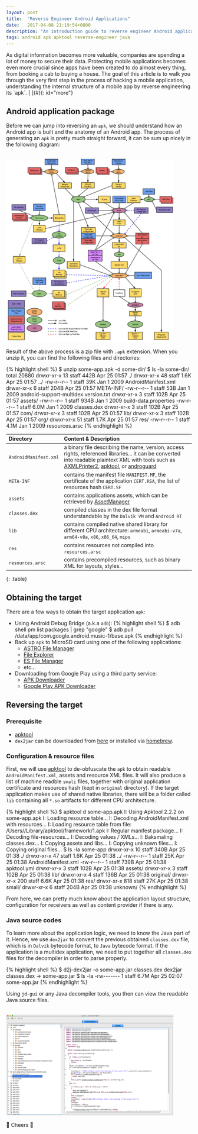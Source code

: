 ```yaml
---
layout: post
title:  "Reverse Engineer Android Applications"
date:   2017-04-08 21:19:54+0800
description: "An introduction guide to reverse engineer Android applications"
tags: android apk apktool reverse-engineer java
---
```


<div class="cap"></div>
As digital information becomes more valuable, companies are spending a lot of money to secure their data.
Protecting mobile applications becomes even more crucial since apps have been created to do almost every thing, from booking a cab to buying a house.
The goal of this article is to walk you through the very first step in the process of hacking a mobile application, understanding the internal structure of a mobile app by reverse engineering its `apk`.

<!--more-->[ ](#){: id="more"}


## Android application package
Before we can jump into reversing an `apk`, we should understand how an Android app is built and the anatomy of an Android app.
The process of generating an `apk` is pretty much straight forward, it can be sum up nicely in the following diagram:

<div class="row">
  <div class="col-xs-12 col-md-10 col-md-offset-1">
    <br/><img class="img-thumbnail img-responsive img-center" src="/assets/img/android-build-process.svg" style="max-width:90%"/><br/>
  </div>
</div>

Result of the above process is a zip file with `.apk` extension.
When you unzip it, you can find the following files and directories:

{% highlight shell %}
$ unzip some-app.apk -d some-dir/
$ ls -la some-dir/
    total 20880
    drwxr-xr-x  13 <username>  staff   442B Apr 25 01:57 ./
    drwxr-xr-x  48 <username>  staff   1.6K Apr 25 01:57 ../
    -rw-r--r--   1 <username>  staff    39K Jan  1  2009 AndroidManifest.xml
    drwxr-xr-x   6 <username>  staff   204B Apr 25 01:57 META-INF/
    -rw-r--r--   1 <username>  staff    53B Jan  1  2009 android-support-multidex.version.txt
    drwxr-xr-x   3 <username>  staff   102B Apr 25 01:57 assets/
    -rw-r--r--   1 <username>  staff   934B Jan  1  2009 build-data.properties
    -rw-r--r--   1 <username>  staff   6.0M Jan  1  2009 classes.dex
    drwxr-xr-x   3 <username>  staff   102B Apr 25 01:57 com/
    drwxr-xr-x   3 <username>  staff   102B Apr 25 01:57 lib/
    drwxr-xr-x   3 <username>  staff   102B Apr 25 01:57 org/
    drwxr-xr-x  51 <username>  staff   1.7K Apr 25 01:57 res/
    -rw-r--r--   1 <username>  staff   4.1M Jan  1  2009 resources.arsc
{% endhighlight %}

| Directory | Content & Description |
|:-----------|:-------------|
| `AndroidManifest.xml` | a binary file describing the name, version, access rights, referenced libraries... it can be converted into readable plaintext XML with tools such as [AXMLPrinter2][1], [apktool][2], or [androguard][3] |
| `META-INF` | contains the manifest file `MANIFEST.MF`, the certificate of the application `CERT.RSA`, the list of resources hash `CERT.SF` |
| `assets` | contains applications assets, which can be retrieved by [AssetManager](https://developer.android.com/reference/android/content/res/AssetManager.html) |
| `classes.dex` | compiled classes in the dex file format understandable by the `Dalvik VM` and `Android RT` |
| `lib` | contains compiled native shared library for different CPU architecture: `armeabi`, `armeabi-v7a`, `arm64-v8a`, `x86`, `x86_64`, `mips` |
| `res` | contains resources not compiled into `resources.arsc` |
| `resources.arsc` | contains precompiled resources, such as binary XML for layouts, styles... |
{: .table}

## Obtaining the target
There are a few ways to obtain the target application `apk`:

 * Using Android Debug Bridge (a.k.a `adb`):
{% highlight shell %}
$ adb shell pm list packages | grep "google"
$ adb pull /data/app/com.google.android.music-1/base.apk
{% endhighlight %}
 * Back up `apk` to MicroSD card using one of the following applications:
   * [ASTRO File Manager][4]
   * [File Explorer][5]
   * [ES File Manager][6]
   * etc...
 * Downloading from Google Play using a third party service:
   * [APK Downloader](https://apps.evozi.com/apk-downloader/)
   * [Google Play APK Downloader](http://apk-dl.com/)


## Reversing the target

### Prerequisite

 * [apktool][2]
 * `dex2jar` can be downloaded from [here][7] or installed via [homebrew][8].

### Configuration & resource files

First, we will use [apktool][2] to de-obfuscate the `apk` to obtain readable `AndroidManifest.xml`, assets and resource XML files.
It will also produce a list of machine readble `smali` files, together with original application certificate and resources hash (kept in `original` directory).
If the target application makes use of shared native libraries, there will be a folder called `lib` containing all `*.so` artifacts for different CPU architecture.

{% highlight shell %}
$ apktool d some-app.apk
    I: Using Apktool 2.2.2 on some-app.apk
    I: Loading resource table...
    I: Decoding AndroidManifest.xml with resources...
    I: Loading resource table from file: /Users/<username>/Library/apktool/framework/1.apk
    I: Regular manifest package...
    I: Decoding file-resources...
    I: Decoding values */* XMLs...
    I: Baksmaling classes.dex...
    I: Copying assets and libs...
    I: Copying unknown files...
    I: Copying original files...
$ ls -la some-app
    drwxr-xr-x   10 <username>  staff   340B Apr 25 01:38 ./
    drwxr-xr-x   47 <username>  staff   1.6K Apr 25 01:38 ../
    -rw-r--r--    1 <username>  staff    25K Apr 25 01:38 AndroidManifest.xml
    -rw-r--r--    1 <username>  staff   739B Apr 25 01:38 apktool.yml
    drwxr-xr-x    3 <username>  staff   102B Apr 25 01:38 assets/
    drwxr-xr-x    3 <username>  staff   102B Apr 25 01:38 lib/
    drwxr-xr-x    4 <username>  staff   136B Apr 25 01:38 original/
    drwxr-xr-x  200 <username>  staff   6.6K Apr 25 01:38 res/
    drwxr-xr-x  818 <username>  staff    27K Apr 25 01:38 smali/
    drwxr-xr-x    6 <username>  staff   204B Apr 25 01:38 unknown/
{% endhighlight %}

From here, we can pretty much know about the application layout structure, configuration for receivers as well as content provider if there is any.

### Java source codes

To learn more about the application logic, we need to know the Java part of it. Hence, we use `dex2jar` to convert the previous obtained `classes.dex` file, which is in `Dalvik` bytecode format, to `Java` bytecode format.
If the application is a multidex application, we need to put together all `classes.dex` files for the decompiler in order to parse properly.

{% highlight shell %}
$ d2j-dex2jar -o some-app.jar classes.dex
    dex2jar classes.dex -> some-app.jar
$ ls -la
    -rw-------   1 <username>  staff   6.7M Apr 25 02:07 some-app.jar
{% endhighlight %}

Using `jd-gui` or any Java decompiler tools, you then can view the readable Java source files.

<div class="row">
  <div class="col-xs-12 col-md-10 col-md-offset-1">
    <br/><img class="img-thumbnail img-responsive img-center" src="/assets/img/jd-gui.png" style="max-width:90%"/><br/>
  </div>
</div>


:beer: Cheers :beer:

[1]: https://code.google.com/archive/p/android4me/downloads "AXMLPrinter2"
[2]: https://github.com/ibotpeaches/apktool "apktool"
[3]: https://github.com/androguard/androguard "androguard"
[4]: https://play.google.com/store/apps/details?id=com.metago.astro "ASTRO File Manager"
[5]: https://play.google.com/store/apps/details?id=nextapp.fx "File Explorer"
[6]: https://play.google.com/store/apps/details?id=com.estrongs.android.pop "ES File Manager"
[7]: https://github.com/pxb1988/dex2jar "dex2jar"
[8]: https://brew.sh/ "homebrew"
[9]: http://jd.benow.ca/ "jd-gui"